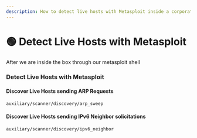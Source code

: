 ```yaml
---
description: How to detect live hosts with Metasploit inside a corporate network.
---
```


# 🟢 Detect Live Hosts with Metasploit

After we are inside the box through our metasploit shell&#x20;

### Detect Live Hosts with Metasploit

#### Discover Live Hosts sending ARP Requests

```
auxiliary/scanner/discovery/arp_sweep
```

#### Discover Live Hosts sending IPv6 Neighbor solicitations

```
auxiliary/scanner/discovery/ipv6_neighbor
```
